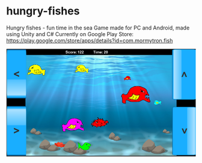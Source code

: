 # hungry-fishes
Hungry fishes - fun time in the sea
Game made for PC and Android, made using Unity and C#
Currently on Google Play Store:
https://play.google.com/store/apps/details?id=com.mormytron.fish

![alt text](https://github.com/peterkisfaludi/hungry-fishes/blob/master/GamePlay2.png?raw=true)
